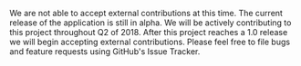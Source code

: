 We are not able to accept external contributions at this time.
The current release of the application is still in alpha. We will be actively
contributing to this project throughout Q2 of 2018. After this project reaches
a 1.0 release we will begin accepting external contributions. Please feel free
to file bugs and feature requests using GitHub's Issue Tracker.
